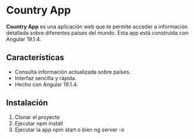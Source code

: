 # Country App

**Country App** es una aplicación web que te permite acceder a información detallada sobre diferentes países del mundo. Esta app está construida con Angular 19.1.4.

## Características

- Consulta información actualizada sobre países.
- Interfaz sencilla y rápida.
- Hecho con Angular 19.1.4.

## Instalación

1. Clonar el proyecto
2. Ejecutar npm install
3. Ejecutar la app npm start o bien ng server -o

